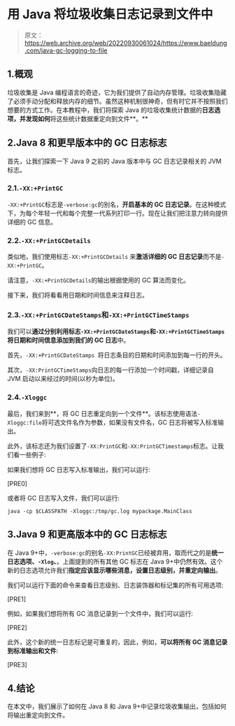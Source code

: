 # 用 Java 将垃圾收集日志记录到文件中

> 原文：<https://web.archive.org/web/20220930061024/https://www.baeldung.com/java-gc-logging-to-file>

## 1.概观

垃圾收集是 Java 编程语言的奇迹，它为我们提供了自动内存管理。垃圾收集隐藏了必须手动分配和释放内存的细节。虽然这种机制很神奇，但有时它并不按照我们想要的方式工作。在本教程中，我们将探索 Java 的垃圾收集统计数据的**日志选项，并发现如何**将这些统计数据重定向到文件**。**

## 2.Java 8 和更早版本中的 GC 日志标志

首先，让我们探索一下 Java 9 之前的 Java 版本中与 GC 日志记录相关的 JVM 标志。

### 2.1.`-XX:+PrintGC`

`-XX:+PrintGC`标志是`-verbose:gc`的别名，**开启基本的 GC 日志记录**。在这种模式下，为每个年轻一代和每个完整一代系列打印一行。现在让我们把注意力转向提供详细的 GC 信息。

### 2.2.`-XX:+PrintGCDetails`

类似地，我们使用标志`-XX:+PrintGCDetails` 来**激活详细的 GC 日志记录**而不是`-XX:+PrintGC`。

请注意，`-XX:+PrintGCDetails`的输出根据使用的 GC 算法而变化。

接下来，我们将看看用日期和时间信息来注释日志。

### 2.3.`-XX:+PrintGCDateStamps`和`-XX:+PrintGCTimeStamps`

我们可以**通过分别利用标志`-XX:+PrintGCDateStamps`和`-XX:+PrintGCTimeStamps`将日期和时间信息添加到我们的 GC 日志**中。

首先，`-XX:+PrintGCDateStamps `将日志条目的日期和时间添加到每一行的开头。

其次，`-XX:PrintGCTimeStamps`向日志的每一行添加一个时间戳，详细记录自 JVM 启动以来经过的时间(以秒为单位)。

### 2.4.`-Xloggc`

最后，我们来到**，将 GC 日志重定向到一个文件**。该标志使用语法`-Xloggc:file`将可选文件名作为参数，如果没有文件名，GC 日志将被写入标准输出。

此外，该标志还为我们设置了`-XX:PrintGC`和`-XX:PrintGCTimestamps`标志。让我们看一些例子:

如果我们想将 GC 日志写入标准输出，我们可以运行:

[PRE0]

或者将 GC 日志写入文件，我们可以运行:

`java -cp $CLASSPATH -Xloggc:/tmp/gc.log mypackage.MainClass`

## 3.Java 9 和更高版本中的 GC 日志标志

在 Java 9+中，`-verbose:gc`的别名`-XX:PrintGC`已经被弃用，取而代之的是**统一日志选项、`-Xlog`、**。上面提到的所有其他 GC 标志在 Java 9+中仍然有效。这个新的日志选项允许我们**指定应该显示哪些消息，设置日志级别，并重定向输出**。

我们可以运行下面的命令来查看日志级别、日志装饰器和标记集的所有可用选项:

[PRE1]

例如，如果我们想将所有 GC 消息记录到一个文件中，我们可以运行:

[PRE2]

此外，这个新的统一日志标记是可重复的，因此，例如，**可以将所有 GC 消息记录到标准输出和文件**:

[PRE3]

## 4.结论

在本文中，我们展示了如何在 Java 8 和 Java 9+中记录垃圾收集输出，包括如何将输出重定向到文件。